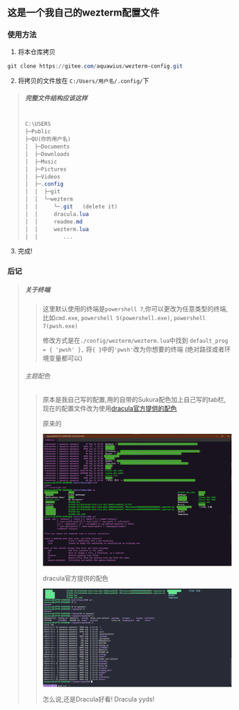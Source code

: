 ## 这是一个我自己的wezterm配置文件

### 使用方法

1. 将本仓库拷贝

``` powershell
git clone https://gitee.com/aquawius/wezterm-config.git
```

2. 将拷贝的文件放在 `C:/Users/用户名/.config/`下

> ##### 完整文件结构应该这样
>
> ``` powershell
> 
> C:\USERS
> ├─Public
> ├─QU(你的用户名)
> │  ├─Documents
> │  ├─Downloads
> │  ├─Music
> │  ├─Pictures
> │  ├─Videos
> │  ├─.config
> │  │  ├─git
> │  │  └─wezterm
> │  │     └─.git   (delete it)
> │  │     dracula.lua
> │  │     readme.md
> │  │     wezterm.lua
> │  │        ...
> ```

3. 完成!

### 后记

> ##### 关于终端
>
> > 这里默认使用的终端是`powershell 7`,你可以更改为任意类型的终端,比如`cmd.exe`, `powershell 5(powershell.exe)`, `powershell 7(pwsh.exe)`
> >
> > 修改方式是在`./config/wezterm/wezterm.lua`中找到
> > `default_prog = { 'pwsh' },` 将`{ }`中的`'pwsh'`改为你想要的终端 (绝对路径或者环境变量都可以)
>
> ###### 主题配色
>
> > 原本是我自己写的配置,用的自带的Sukura配色加上自己写的tab栏, 现在的配置文件改为使用[dracula官方提供的配色](https://github.com/dracula/wezterm.git)
> >
> > 原来的
> >
> > ![img](readme.assets/2283725-20220726143424695-1970924268.png)
> >
> > dracula官方提供的配色
> >
> > ![image-20220810020054548](readme.assets/image-20220810020054548.png)
> >
> > 怎么说,还是Dracula好看!  Dracula yyds!